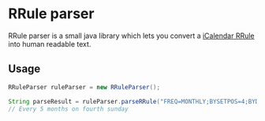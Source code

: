 # RRule parser
RRule parser is a small java library which lets you convert a [iCalendar RRule](https://tools.ietf.org/html/rfc2445#section-4.3.10) into human readable text.

## Usage
```java 
RRuleParser ruleParser = new RRuleParser();

String parseResult = ruleParser.parseRRule("FREQ=MONTHLY;BYSETPOS=4;BYDAY=SU;INTERVAL=5");
// Every 5 months on fourth sunday
```